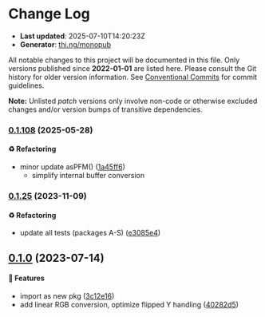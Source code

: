 # Change Log

- **Last updated**: 2025-07-10T14:20:23Z
- **Generator**: [thi.ng/monopub](https://thi.ng/monopub)

All notable changes to this project will be documented in this file.
Only versions published since **2022-01-01** are listed here.
Please consult the Git history for older version information.
See [Conventional Commits](https://conventionalcommits.org/) for commit guidelines.

**Note:** Unlisted _patch_ versions only involve non-code or otherwise excluded changes
and/or version bumps of transitive dependencies.

### [0.1.108](https://github.com/thi-ng/umbrella/tree/@thi.ng/pixel-io-pfm@0.1.108) (2025-05-28)

#### ♻️ Refactoring

- minor update asPFM() ([1a45ff6](https://github.com/thi-ng/umbrella/commit/1a45ff6))
  - simplify internal buffer conversion

### [0.1.25](https://github.com/thi-ng/umbrella/tree/@thi.ng/pixel-io-pfm@0.1.25) (2023-11-09)

#### ♻️ Refactoring

- update all tests (packages A-S) ([e3085e4](https://github.com/thi-ng/umbrella/commit/e3085e4))

## [0.1.0](https://github.com/thi-ng/umbrella/tree/@thi.ng/pixel-io-pfm@0.1.0) (2023-07-14)

#### 🚀 Features

- import as new pkg ([3c12e16](https://github.com/thi-ng/umbrella/commit/3c12e16))
- add linear RGB conversion, optimize flipped Y handling ([40282d5](https://github.com/thi-ng/umbrella/commit/40282d5))
